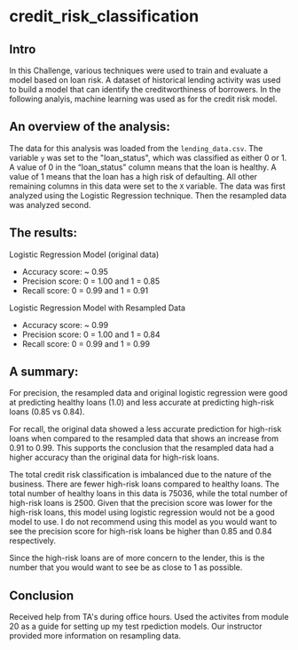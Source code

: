 # credit_risk_classification

## Intro
In this Challenge, various techniques were used to train and evaluate a model based on loan risk. A dataset of historical lending activity was used to build a model that can identify the creditworthiness of borrowers. In the following analyis, machine learning was used as for the credit risk model. 


## An overview of the analysis: 

The data for this analysis was loaded from the `lending_data.csv`. The variable `y` was set to the "loan_status", which was classified as either 0 or 1. 
A value of 0 in the “loan_status” column means that the loan is healthy. A value of 1 means that the loan has a high risk of defaulting. All other remaining columns in this data were set to the `X` variable. The data was first analyzed using the Logistic Regression technique. Then the resampled data was analyzed second. 

## The results: 

Logistic Regression Model (original data)
  * Accuracy score: ~ 0.95
  * Precision score: 0 = 1.00 and 1 = 0.85
  * Recall score: 0 = 0.99 and 1 = 0.91

Logistic Regression Model with Resampled Data
  * Accuracy score: ~ 0.99
  * Precision score: 0 = 1.00 and 1 = 0.84
  * Recall score: 0 = 0.99 and 1 = 0.99

## A summary: 

For precision, the resampled data and original logistic regression were good at predicting healthy loans (1.0) and less accurate at predicting high-risk loans (0.85 vs 0.84).

For recall, the original data showed a less accurate prediction for high-risk loans when compared to the resampled data that shows an increase from 0.91 to 0.99. This supports the conclusion that the resampled data had a higher accuracy than the original data for high-risk loans. 

The total credit risk classification is imbalanced due to the nature of the business. There are fewer high-risk loans compared to healthy loans. The total number of healthy loans in this data is 75036, while the total number of high-risk loans is 2500. Given that the precision score was lower for the high-risk loans, this model using logistic regression would not be a good model to use. I do not recommend using this model as you would want to see the precision score for high-risk loans be higher than 0.85 and 0.84 respectively. 

Since the high-risk loans are of more concern to the lender, this is the number that you would want to see be as close to 1 as possible. 


## Conclusion

Received help from TA's during office hours. Used the activites from module 20 as a guide for setting up my test rpediction models. 
Our instructor provided more information on resampling data. 




